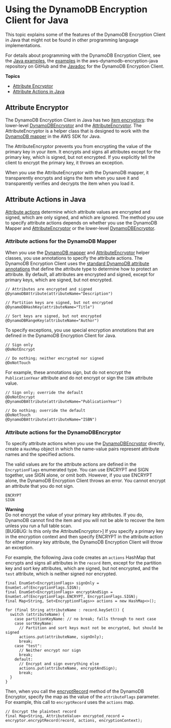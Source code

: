 # Using the DynamoDB Encryption Client for Java<a name="java-using"></a>

This topic explains some of the features of the DynamoDB Encryption Client in Java that might not be found in other programming language implementations\. 

For details about programming with the DynamoDB Encryption Client, see the [Java examples](java-examples.md), the [examples](https://github.com/awslabs/aws-dynamodb-encryption-java/tree/master/examples) in the aws\-dynamodb\-encryption\-java repository on GitHub and the [Javadoc](https://awslabs.github.io/aws-dynamodb-encryption-java/javadoc/) for the DynamoDB Encryption Client\.

**Topics**
+ [Attribute Encryptor](#attribute-encryptor)
+ [Attribute Actions in Java](#attribute-actions-java)

## Attribute Encryptor<a name="attribute-encryptor"></a>

The DynamoDB Encryption Client in Java has two [item encryptors](concepts.md#item-encryptor): the lower\-level [DynamoDBEncryptor](https://awslabs.github.io/aws-dynamodb-encryption-java/javadoc/com/amazonaws/services/dynamodbv2/datamodeling/encryption/DynamoDBEncryptor.html) and the [AttributeEncryptor](#attribute-encryptor)\. The AttributeEncryptor is a helper class that is designed to work with the [DynamoDB mapper](http://docs.aws.amazon.com/amazondynamodb/latest/developerguide/DynamoDBMapper.Methods.html) in the AWS SDK for Java\.

The AttributeEncryptor prevents you from encrypting the value of the primary key in your item\. It encrypts and signs all attributes except for the primary key, which is signed, but not encrypted\. If you explicitly tell the client to encrypt the primary key, it throws an exception\.

When you use the AttributeEncryptor with the DynamoDB mapper, it transparently encrypts and signs the item when you save it and transparently verifies and decrypts the item when you load it\.

## Attribute Actions in Java<a name="attribute-actions-java"></a>

[Attribute actions](concepts.md#attribute-actions) determine which attribute values are encrypted and signed, which are only signed, and which are ignored\. The method you use to specify attribute actions depends on whether you use the DynamoDB Mapper and [AttributeEncryptor](#attribute-encryptor) or the lower\-level [DynamoDBEncryptor](https://awslabs.github.io/aws-dynamodb-encryption-java/javadoc/com/amazonaws/services/dynamodbv2/datamodeling/encryption/DynamoDBEncryptor.html)\.

### Attribute actions for the DynamoDB Mapper<a name="attribute-action-java-mapper"></a>

When you use the [DynamoDB mapper](http://docs.aws.amazon.com/amazondynamodb/latest/developerguide/DynamoDBMapper.Methods.html) and [AttributeEncryptor](#attribute-encryptor) helper classes, you use annotations to specify the attribute actions\. The DynamoDB Encryption Client uses the [standard DynamoDB attribute annotations](http://docs.aws.amazon.com/amazondynamodb/latest/developerguide/DynamoDBMapper.Annotations.html) that define the attribute type to determine how to protect an attribute\. By default, all attributes are encrypted and signed, except for primary keys, which are signed, but not encrypted\. 

```
// Attributes are encrypted and signed
@DynamoDBAttribute(attributeName="Description")

// Partition keys are signed, but not encrypted
@DynamoDBHashKey(attributeName="Title")

// Sort keys are signed, but not encrypted
@DynamoDBRangeKey(attributeName="Author")
```

To specify exceptions, you use special encryption annotations that are defined in the DynamoDB Encryption Client for Java\.

```
// Sign only
@DoNotEncrypt

// Do nothing; neither encrypted nor signed
@DoNotTouch
```

For example, these annotations sign, but do not encrypt the `PublicationYear` attribute and do not encrypt or sign the `ISBN` attribute value\.

```
// Sign only; override the default
@DoNotEncrypt
@DynamoDBAttribute(attributeName="PublicationYear")  

// Do nothing; override the default
@DoNotTouch
@DynamoDBAttribute(attributeName="ISBN")
```

### Attribute actions for the DynamoDBEncryptor<a name="attribute-action-default"></a>

To specify attribute actions when you use the [DynamoDBEncryptor](https://awslabs.github.io/aws-dynamodb-encryption-java/javadoc/com/amazonaws/services/dynamodbv2/datamodeling/encryption/DynamoDBEncryptor.html) directly, create a `HashMap` object in which the name\-value pairs represent attribute names and the specified actions\. 

The valid values are for the attribute actions are defined in the `EncryptionFlags` enumerated type\. You can use ENCRYPT and SIGN together, use SIGN alone, or omit both\. However, if you use ENCRYPT alone, the DynamoDB Encryption Client throws an error\. You cannot encrypt an attribute that you do not sign\.

```
ENCRYPT
SIGN
```

**Warning**  
Do not encrypt the value of your primary key attributes\. If you do, DynamoDB cannot find the item and you will not be able to recover the item unless you run a full table scan\.  
\[BUGBUG: Is this only the AttributeEncryptor>\] If you specify a primary key in the encryption context and then specify ENCRYPT in the attribute action for either primary key attribute, the DynamoDB Encryption Client will throw an exception\.

For example, the following Java code creates an `actions` HashMap that encrypts and signs all attributes in the `record` item, except for the partition key and sort key attributes, which are signed, but not encrypted, and the `test` attribute, which is neither signed nor encrypted\.

```
final EnumSet<EncryptionFlags> signOnly = EnumSet.of(EncryptionFlags.SIGN);
final EnumSet<EncryptionFlags> encryptAndSign = EnumSet.of(EncryptionFlags.ENCRYPT, EncryptionFlags.SIGN);
final Map<String, Set<EncryptionFlags>> actions = new HashMap<>();

for (final String attributeName : record.keySet()) {
  switch (attributeName) {
    case partitionKeyName: // no break; falls through to next case
    case sortKeyName:
      // Partition and sort keys must not be encrypted, but should be signed
      actions.put(attributeName, signOnly);
      break;
    case "test":
      // Neither encrypt nor sign
      break;
    default:
      // Encrypt and sign everything else
      actions.put(attributeName, encryptAndSign);
      break;
  }
}
```

Then, when you call the [encryptRecord](https://awslabs.github.io/aws-dynamodb-encryption-java/javadoc/com/amazonaws/services/dynamodbv2/datamodeling/encryption/DynamoDBEncryptor.html#encryptRecord-java.util.Map-java.util.Map-com.amazonaws.services.dynamodbv2.datamodeling.encryption.EncryptionContext-) method of the DynamoDB Encryptor, specify the map as the value of the `attributeFlags` parameter\. For example, this call to `encryptRecord` uses the `actions` map\.

```
// Encrypt the plaintext record
final Map<String, AttributeValue> encrypted_record = encryptor.encryptRecord(record, actions, encryptionContext);
```